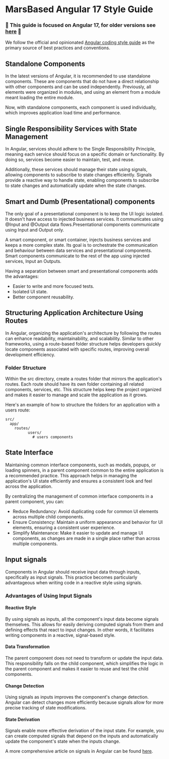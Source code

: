 # MarsBased Angular 17 Style Guide

### 🚧 This guide is focused on Angular 17, for older versions see [here](./angular-guidelines.md) 🚧

We follow the official and opinionated [Angular coding style guide](https://angular.dev/style-guide) as the primary source of best practices and conventions.

## Standalone Components

In the latest versions of Angular, it is recommended to use standalone components. These are components that do not have a direct relationship with other components and can be used independently. Previously, all elements were organized in modules, and using an element from a module meant loading the entire module.

Now, with standalone components, each component is used individually, which improves application load time and performance.

## Single Responsibility Services with State Management

In Angular, services should adhere to the Single Responsibility Principle, meaning each service should focus on a specific domain or functionality. By doing so, services become easier to maintain, test, and reuse.

Additionally, these services should manage their state using signals, allowing components to subscribe to state changes efficiently. Signals provide a reactive way to handle state, enabling components to subscribe to state changes and automatically update when the state changes.

## Smart and Dumb (Presentational) components

The only goal of a presentational component is to keep the UI logic isolated. It doesn't have access to injected business services. It communicates using @Input and @Output data flows.Presentational components communicate using Input and Output only.

A smart component, or smart container, injects business services and keeps a more complex state. Its goal is to orchestrate the communication and behaviour between data services and presentational components. Smart components communicate to the rest of the app using injected services, Input an Outputs.

Having a separation between smart and presentational components adds the advantages:

- Easier to write and more focused tests.
- Isolated UI state.
- Better component reusability.

## Structuring Application Architecture Using Routes

In Angular, organizing the application's architecture by following the routes can enhance readability, maintainability, and scalability. Similar to other frameworks, using a route-based folder structure helps developers quickly locate components associated with specific routes, improving overall development efficiency.

### Folder Structure

Within the src directory, create a routes folder that mirrors the application's routes. Each route should have its own folder containing all related components, services, etc. This structure helps keep the project organized and makes it easier to manage and scale the application as it grows.

Here's an example of how to structure the folders for an application with a users route:

```
src/
  app/
    routes/
          users/
            # users components
```

## State Interface

Maintaining common interface components, such as modals, popups, or loading spinners, in a parent component common to the entire application is a recommended practice. This approach helps in managing the application's UI state efficiently and ensures a consistent look and feel across the application.

By centralizing the management of common interface components in a parent component, you can:

- Reduce Redundancy: Avoid duplicating code for common UI elements across multiple child components.
- Ensure Consistency: Maintain a uniform appearance and behavior for UI elements, ensuring a consistent user experience.
- Simplify Maintenance: Make it easier to update and manage UI components, as changes are made in a single place rather than across multiple components.

## Input signals

Components in Angular should receive input data through inputs, specifically as input signals. This practice becomes particularly advantageous when writing code in a reactive style using signals.

### Advantages of Using Input Signals

#### Reactive Style

By using signals as inputs, all the component's input data become signals themselves. This allows for easily deriving computed signals from them and defining effects that react to input changes. In other words, it facilitates writing components in a reactive, signal-based style.

#### Data Transformation

The parent component does not need to transform or update the input data. This responsibility falls on the child component, which simplifies the logic in the parent component and makes it easier to reuse and test the child components.

#### Change Detection

Using signals as inputs improves the component's change detection. Angular can detect changes more efficiently because signals allow for more precise tracking of state modifications.

#### State Derivation

Signals enable more effective derivation of the input state. For example, you can create computed signals that depend on the inputs and automatically update the component's state when the inputs change.

A more comprehensive article on signals in Angular can be found [here](https://blog.angular-university.io/angular-signal-inputs/).
